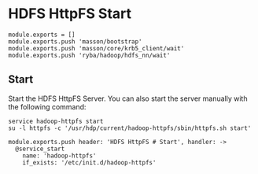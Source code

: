 
# HDFS HttpFS Start

    module.exports = []
    module.exports.push 'masson/bootstrap'
    module.exports.push 'masson/core/krb5_client/wait'
    module.exports.push 'ryba/hadoop/hdfs_nn/wait'

## Start

Start the HDFS HttpFS Server. You can also start the server
manually with the following command:

```
service hadoop-httpfs start
su -l httpfs -c '/usr/hdp/current/hadoop-httpfs/sbin/httpfs.sh start'
```

    module.exports.push header: 'HDFS HttpFS # Start', handler: ->
      @service_start
        name: 'hadoop-httpfs'
        if_exists: '/etc/init.d/hadoop-httpfs'
